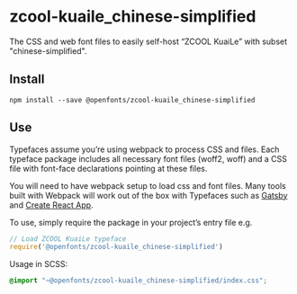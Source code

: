 
# zcool-kuaile_chinese-simplified

The CSS and web font files to easily self-host “ZCOOL KuaiLe” with subset "chinese-simplified".

## Install

`npm install --save @openfonts/zcool-kuaile_chinese-simplified`

## Use

Typefaces assume you’re using webpack to process CSS and files. Each typeface
package includes all necessary font files (woff2, woff) and a CSS file with
font-face declarations pointing at these files.

You will need to have webpack setup to load css and font files. Many tools built
with Webpack will work out of the box with Typefaces such as [Gatsby](https://github.com/gatsbyjs/gatsby)
and [Create React App](https://github.com/facebookincubator/create-react-app).

To use, simply require the package in your project’s entry file e.g.

```javascript
// Load ZCOOL KuaiLe typeface
require('@openfonts/zcool-kuaile_chinese-simplified')
```

Usage in SCSS:
```scss
@import "~@openfonts/zcool-kuaile_chinese-simplified/index.css";
```
